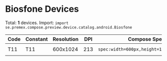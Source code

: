 # Biosfone Devices

Total: **1** devices. Import: `import se.premex.compose.preview.device.catalog.android.Biosfone`

| Code | Constant | Resolution | DPI | Compose Spec | Preview Usage |
|------|----------|------------|-----|-------------|---------------|
| T11 | T11 | 600x1024 | 213 | `spec:width=600px,height=1024px,dpi=213` | `@Preview(device = Biosfone.T11)` |

<!-- Generated automatically. Do not edit manually. -->
